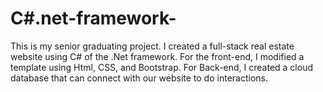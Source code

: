 # C#.net-framework-

This is my senior graduating project. I created a full-stack real estate website using C# of the .Net framework. 
For the front-end, I modified a template using Html, CSS, and Bootstrap. For Back-end, I created a cloud database that can connect with our website to do interactions.

